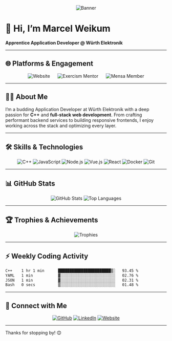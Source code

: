 <p align="center">
  <img src="https://raw.githubusercontent.com/marcelweikum/marcelweikum/master/assets/banner.svg" alt="Banner" />
</p>

# 👋 Hi, I’m Marcel Weikum

**Apprentice Application Developer @ Würth Elektronik**

---

## 🌐 Platforms & Engagement

<p align="center">
  <a href="https://marcelweikum.de" target="_blank" style="margin:10px; text-decoration:none;">
    <img src="https://img.shields.io/badge/Website-marcelweikum.de-FF6F61?style=for-the-badge&logo=Vue.js&logoColor=white" alt="Website">
  </a>
  <a href="https://exercism.org/profiles/Marcii21" target="_blank" style="margin:10px; text-decoration:none;">
    <img src="https://img.shields.io/badge/Exercism_Mentor-00D084?style=for-the-badge&logo=exercism&logoColor=white" alt="Exercism Mentor">
  </a>
  <a href="https://www.mensa.org" target="_blank" style="margin:10px; text-decoration:none;">
    <img src="https://img.shields.io/badge/Mensa_Member-000000?style=for-the-badge&logo=mensa&logoColor=white" alt="Mensa Member">
  </a>
</p>

---

## 👨‍💻 About Me

I’m a budding Application Developer at Würth Elektronik with a deep passion for **C++** and **full-stack web development**. From crafting performant backend services to building responsive frontends, I enjoy working across the stack and optimizing every layer.

---

## 🛠️ Skills & Technologies

<p align="center">
  <img alt="C++" src="https://img.shields.io/badge/C++-00599C?style=for-the-badge&logo=c%2B%2B&logoColor=white" />
  <img alt="JavaScript" src="https://img.shields.io/badge/JavaScript-F7DF1E?style=for-the-badge&logo=javascript&logoColor=black" />
  <img alt="Node.js" src="https://img.shields.io/badge/Node.js-339933?style=for-the-badge&logo=nodedotjs&logoColor=white" />
  <img alt="Vue.js" src="https://img.shields.io/badge/Vue.js-35495E?style=for-the-badge&logo=vue.js&logoColor=4FC08D" />
  <img alt="React" src="https://img.shields.io/badge/React-20232A?style=for-the-badge&logo=react&logoColor=61DAFB" />
  <img alt="Docker" src="https://img.shields.io/badge/Docker-2496ED?style=for-the-badge&logo=docker&logoColor=white" />
  <img alt="Git" src="https://img.shields.io/badge/Git-F05032?style=for-the-badge&logo=git&logoColor=white" />
</p>

---

## 📊 GitHub Stats

<p align="center">
  <img alt="GitHub Stats" src="https://github-readme-stats.vercel.app/api?username=marcelweikum&show_icons=true&theme=shadow_blue&count_private=true" />
  <img alt="Top Languages" src="https://github-readme-stats.vercel.app/api/top-langs/?username=marcelweikum&layout=compact&theme=shadow_blue" />
</p>

---

## 🏆 Trophies & Achievements

<p align="center">
  <img alt="Trophies" src="https://github-profile-trophy.vercel.app/?username=marcelweikum&theme=flat&rank=SSS,SS,S,AAA,AA,A" />
</p>

---

## ⚡ Weekly Coding Activity

<!--START_SECTION:waka-->

```txt
C++    1 hr 1 min      ███████████████████████▒░   93.45 %
YAML   1 min           ▓░░░░░░░░░░░░░░░░░░░░░░░░   02.76 %
JSON   1 min           ▓░░░░░░░░░░░░░░░░░░░░░░░░   02.31 %
Bash   0 secs          ▒░░░░░░░░░░░░░░░░░░░░░░░░   01.48 %
```

<!--END_SECTION:waka-->

---

## 🔗 Connect with Me

<p align="center">
  <a href="https://github.com/marcelweikum" target="_blank"><img src="https://img.icons8.com/ios-glyphs/40/000000/github.png" alt="GitHub"/></a>
  <a href="https://www.linkedin.com/in/marcelweikum" target="_blank"><img src="https://img.icons8.com/ios-glyphs/40/0077B5/linkedin.png" alt="LinkedIn"/></a>
  <a href="https://marcelweikum.de" target="_blank"><img src="https://img.icons8.com/ios-glyphs/40/FF6F61/domain.png" alt="Website"/></a>
</p>

---

<span align="center">Thanks for stopping by! 😊</span>
